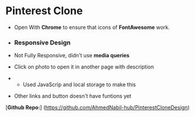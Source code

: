 # Pinterest Clone

- Open With **Chrome** to ensure that icons of **FontAwesome** work.
- ### Responsive Design
- Not Fully Responsive, didn't use **media queries**
- Click on photo to open it in another page with description
- - Used JavaScrip and local storage to make this

- Other links and button doesn't have funtions yet

[**Github Repo:**] (<https://github.com/AhmedNabil-hub/PinterestCloneDesign>)
